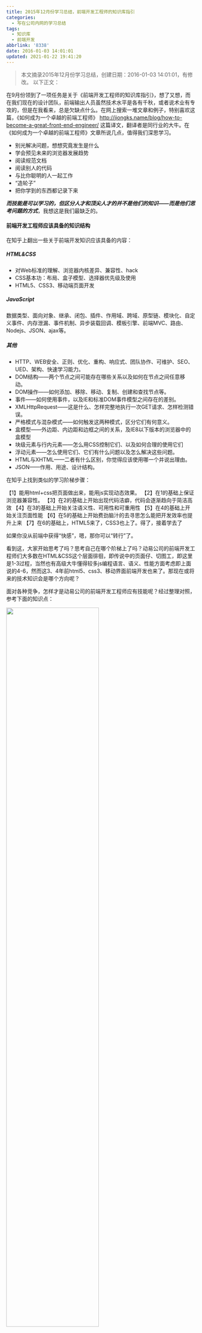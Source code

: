 ```yaml
---
title: 2015年12月份学习总结，前端开发工程师的知识库指引
categories:
  - 写在公司内网的学习总结
tags:
  - 知识库
  - 前端开发
abbrlink: '8338'
date: 2016-01-03 14:01:01
updated: 2021-01-22 19:41:20
---
```


> 本文摘录2015年12月份学习总结，创建日期：2016-01-03 14:01:01，有修改。
> 以下正文：

在9月份领到了一项任务是关于《前端开发工程师的知识库指引》，想了又想，而在我们现在的设计团队，前端输出人员虽然技术水平是各有千秋，或者说术业有专攻的，但是在我看来，总是欠缺点什么。在网上搜索一堆文章和例子，特别喜欢这篇，《如何成为一个卓越的前端工程师》 <http://jiongks.name/blog/how-to-become-a-great-front-end-engineer/> 这篇译文，翻译者是同行业的大牛。在《如何成为一个卓越的前端工程师》文章所说几点，值得我们深思学习。

- 别光解决问题，想想究竟发生是什么
- 学会预见未来的浏览器发展趋势
- 阅读规范文档
- 阅读别人的代码
- 与比你聪明的人一起工作
- “造轮子”
- 把你学到的东西都记录下来

***而技能是可以学习的，但区分人才和顶尖人才的并不是他们的知识——而是他们思考问题的方式***，我想这是我们最缺乏的。

<!-- more -->

#### 前端开发工程师应该具备的知识结构

在知乎上翻出一些关于前端开发知识应该具备的内容：

##### HTML&CSS

- 对Web标准的理解、浏览器内核差异、兼容性、hack
- CSS基本功：布局、盒子模型、选择器优先级及使用
- HTML5、CSS3、移动端页面开发

##### JavaScript

数据类型、面向对象、继承、闭包、插件、作用域、跨域、原型链、模块化、自定义事件、内存泄漏、事件机制、异步装载回调、模板引擎、前端MVC、路由、Nodejs、JSON、ajax等。

##### 其他

- HTTP、WEB安全、正则、优化、重构、响应式、团队协作、可维护、SEO、UED、架构、快速学习能力。
- DOM结构——两个节点之间可能存在哪些关系以及如何在节点之间任意移动。
- DOM操作——如何添加、移除、移动、复制、创建和查找节点等。
- 事件——如何使用事件，以及IE和标准DOM事件模型之间存在的差别。
- XMLHttpRequest——这是什么、怎样完整地执行一次GET请求、怎样检测错误。
- 严格模式与混杂模式——如何触发这两种模式，区分它们有何意义。
- 盒模型——外边距、内边距和边框之间的关系，及IE8以下版本的浏览器中的盒模型
- 块级元素与行内元素——怎么用CSS控制它们、以及如何合理的使用它们
- 浮动元素——怎么使用它们、它们有什么问题以及怎么解决这些问题。
- HTML与XHTML——二者有什么区别，你觉得应该使用哪一个并说出理由。
- JSON——作用、用途、设计结构。

在知乎上找到类似的学习阶梯步骤：

【1】能用html+css把页面做出来，能用js实现动态效果。
【2】在1的基础上保证浏览器兼容性。
【3】在2的基础上开始出现代码洁癖，代码会逐渐趋向于简洁高效
【4】在3的基础上开始关注语义性、可用性和可重用性
【5】在4的基础上开始关注页面性能
【6】在5的基础上开始费劲脑汁的去寻思怎么能把开发效率也提升上来
【7】在6的基础上，HTML5来了，CSS3也上了。得了，接着学去了

如果你没从前端中获得“快感”，嗯，那你可以“转行”了。

看到这，大家开始思考了吗？思考自己在哪个阶梯上了吗？动易公司的前端开发工程师们大多数在HTML&CSS这个层面徘徊，即传说中的页面仔、切图工，即这里是1-3过程，当然也有高级大牛懂得较多js编程语言、语义、性能方面考虑即上面说的4-6，然而这3、4年前html5、css3、移动界面前端开发也来了。那现在或将来的技术知识会是哪个方向呢？

面对各种竞争，怎样才是动易公司的前端开发工程师应有技能呢？经过整理对照，参考下面的知识点：

<img src="https://cdn.zenwu.site/upload/pic/compowereasynet/201601031352204465.png" style="width:70%;" />

对照这个图，公司里甚少人或了解或掌握所有内容，将近一半前端人员还在“切页面”的狭小空间里，这都不利于负责项目的推进、甚至是个人职业规划。但是上图的技能，都是可以学习和不断积累经验的，*技能知识的学习是前提。*

在动易或3年或4年或更长的时间的前端人员，更重要的摆在我们面前最大的问题，我们应该是“思考的方式”改变、进化，例如，当美术设计人员出了设计图，前端人员并不止于做“代码运输者”“搬砖”式的代码输出，而是能引导项目推进、提高项目组客户组满意度、获得客户沟通承诺、每段代码有升华改进更全面，虽然这有些是项目经理人员的工作，但是我知道的在动易公司做前端输出的同事是最好最快地上升到或能出书立说、或能需求分析、需求调研等等更专业角色的人员，跳出纯粹的“代码工作者”范畴，成为所谓的“业内大牛”、“大师”。

2015年结束了，12篇学习总结，虽然篇幅不多，但字字原创、处处学习、种种感悟。特别是在12月很惊喜地，也很幸运地，在平安夜那天儿子出生，祝贺自己，各种感恩，2016继续加油，共勉互勉。

<img src="https://cdn.zenwu.site/upload/pic/compowereasynet/201601031351019641.jpg" style="width:50%;" />
